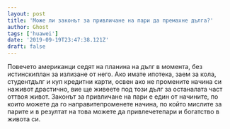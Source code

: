 ```yaml
---
layout: post
title: 'Може ли законът за привличане на пари да премахне дълга?'
author: Ghost
tags: ['huawei']
date: '2019-09-19T23:47:38.121Z'
draft: false
---
```


Повечето американци седят на планина на дълг в момента, без истинскиплан за излизане от него. Ако имате ипотека, заем за кола, студентдълг и куп кредитни карти, освен ако не промените начина си наживот драстично, вие ще живеете под този дълг за останалата част оттвоя живот. Законът за привличане на пари е един от начините, по които можете да го направитепроменете начина, по който мислите за парите и в резултат на това можете да привлечетепари и богатство в живота си.
